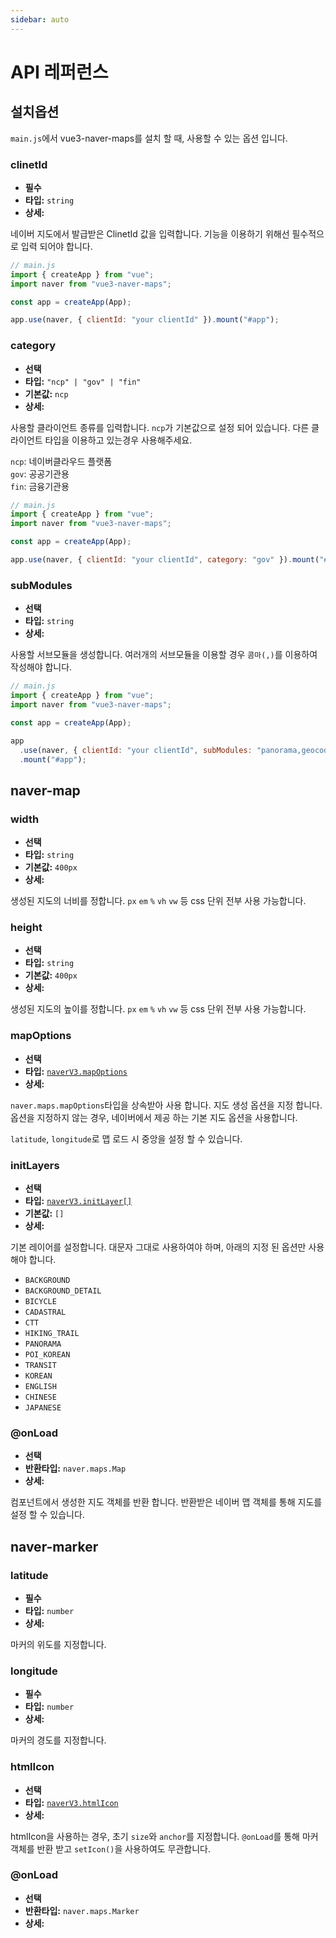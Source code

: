 ```yaml
---
sidebar: auto
---
```


# API 레퍼런스

## 설치옵션

`main.js`에서 vue3-naver-maps를 설치 할 때, 사용할 수 있는 옵션 입니다.

### clinetId

- **필수**
- **타입:** `string`
- **상세:**

네이버 지도에서 발급받은 ClinetId 값을 입력합니다. 기능을 이용하기 위해선 필수적으로 입력 되어야 합니다.

```javascript
// main.js
import { createApp } from "vue";
import naver from "vue3-naver-maps";

const app = createApp(App);

app.use(naver, { clientId: "your clientId" }).mount("#app");
```

### category

- **선택**
- **타입:** `"ncp" | "gov" | "fin"`
- **기본값:** `ncp`
- **상세:**

사용할 클라이언트 종류를 입력합니다. `ncp`가 기본값으로 설정 되어 있습니다. 다른 클라이언트 타입을 이용하고 있는경우 사용해주세요.

`ncp`: 네이버클라우드 플랫폼<br/>
`gov`: 공공기관용<br/>
`fin`: 금융기관용

```javascript
// main.js
import { createApp } from "vue";
import naver from "vue3-naver-maps";

const app = createApp(App);

app.use(naver, { clientId: "your clientId", category: "gov" }).mount("#app");
```

### subModules

- **선택**
- **타입:** `string`
- **상세:**

사용할 서브모듈을 생성합니다. 여러개의 서브모듈을 이용할 경우 `콤마(,)`를 이용하여 작성해야 합니다.

```javascript
// main.js
import { createApp } from "vue";
import naver from "vue3-naver-maps";

const app = createApp(App);

app
  .use(naver, { clientId: "your clientId", subModules: "panorama,geocoder" })
  .mount("#app");
```

## naver-map

### width

- **선택**
- **타입:** `string`
- **기본값:** `400px`
- **상세:**

생성된 지도의 너비를 정합니다. `px` `em` `%` `vh` `vw` 등 css 단위 전부 사용 가능합니다.

### height

- **선택**
- **타입:** `string`
- **기본값:** `400px`
- **상세:**

생성된 지도의 높이를 정합니다. `px` `em` `%` `vh` `vw` 등 css 단위 전부 사용 가능합니다.

### mapOptions

- **선택**
- **타입:** [`naverV3.mapOptions`](/types/define.html#mapoptions)
- **상세:**

`naver.maps.mapOptions`타입을 상속받아 사용 합니다. 지도 생성 옵션을 지정 합니다. 옵션을 지정하지 않는 경우, 네이버에서 제공 하는 기본 지도 옵션을 사용합니다.

`latitude`, `longitude`로 맵 로드 시 중앙을 설정 할 수 있습니다.

### initLayers

- **선택**
- **타입:** [`naverV3.initLayer[]`](/types/define.html#initlayer)
- **기본값:** `[]`
- **상세:**

기본 레이어를 설정합니다. 대문자 그대로 사용하여야 하며, 아래의 지정 된 옵션만 사용해야 합니다.

- `BACKGROUND`
- `BACKGROUND_DETAIL`
- `BICYCLE`
- `CADASTRAL`
- `CTT`
- `HIKING_TRAIL`
- `PANORAMA`
- `POI_KOREAN`
- `TRANSIT`
- `KOREAN`
- `ENGLISH`
- `CHINESE`
- `JAPANESE`

### @onLoad

- **선택**
- **반환타입:** `naver.maps.Map`
- **상세:**

컴포넌트에서 생성한 지도 객체를 반환 합니다. 반환받은 네이버 맵 객체를 통해 지도를 설정 할 수 있습니다.

## naver-marker

### latitude

- **필수**
- **타입:** `number`
- **상세:**

마커의 위도를 지정합니다.

### longitude

- **필수**
- **타입:** `number`
- **상세:**

마커의 경도를 지정합니다.

### htmlIcon

- **선택**
- **타입:** [`naverV3.htmlIcon`](/types/define.html#htmlicon)
- **상세:**

htmlIcon을 사용하는 경우, 초기 `size`와 `anchor`를 지정합니다. `@onLoad`를 통해 마커 객체를 반환 받고 `setIcon()`을 사용하여도 무관합니다.

### @onLoad

- **선택**
- **반환타입:** `naver.maps.Marker`
- **상세:**
